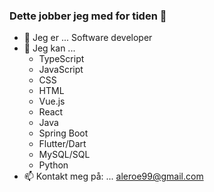 ### Dette jobber jeg med for tiden 👋

- 🔭 Jeg er ... Software developer
- 🌱 Jeg kan ...
    - TypeScript
    - JavaScript
    - CSS
    - HTML
    - Vue.js
    - React
    - Java
    - Spring Boot
    - Flutter/Dart
    - MySQL/SQL
    - Python
- 📫 Kontakt meg på: ... aleroe99@gmail.com
